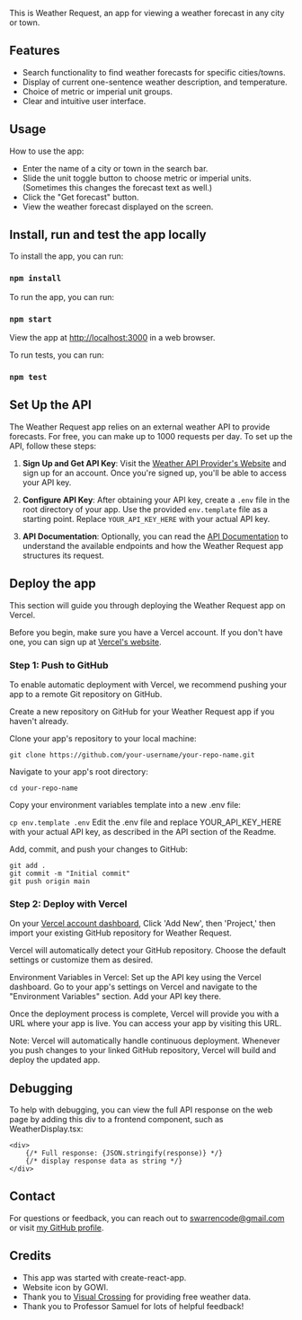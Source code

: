 This is Weather Request, an app for viewing a weather forecast in any city or town.

## Features

- Search functionality to find weather forecasts for specific cities/towns.
- Display of current one-sentence weather description, and temperature.
- Choice of metric or imperial unit groups.
- Clear and intuitive user interface.

## Usage

How to use the app:

- Enter the name of a city or town in the search bar.
- Slide the unit toggle button to choose metric or imperial units. (Sometimes this changes the forecast text as well.) 
- Click the "Get forecast" button.
- View the weather forecast displayed on the screen.

## Install, run and test the app locally

To install the app, you can run:

### `npm install`

To run the app, you can run:

### `npm start`

View the app at [http://localhost:3000](http://localhost:3000) in a web browser.

To run tests, you can run:

### `npm test`

## Set Up the API

The Weather Request app relies on an external weather API to provide forecasts. For free, you can make up to 1000 requests per day. To set up the API, follow these steps:

1. **Sign Up and Get API Key**: Visit the [Weather API Provider's Website](https://www.visualcrossing.com/sign-up) and sign up for an account. Once you're signed up, you'll be able to access your API key.

2. **Configure API Key**: After obtaining your API key, create a `.env` file in the root directory of your app. Use the provided `env.template` file as a starting point. Replace `YOUR_API_KEY_HERE` with your actual API key.

3. **API Documentation**: Optionally, you can read the [API Documentation](https://www.visualcrossing.com/resources/documentation/weather-api/timeline-weather-api/) to understand the available endpoints and how the Weather Request app structures its request.

## Deploy the app

This section will guide you through deploying the Weather Request app on Vercel.

Before you begin, make sure you have a Vercel account. If you don't have one, you can sign up at [Vercel's website](https://vercel.com/).

### Step 1: Push to GitHub

To enable automatic deployment with Vercel, we recommend pushing your app to a remote Git repository on GitHub.

Create a new repository on GitHub for your Weather Request app if you haven't already.

Clone your app's repository to your local machine:

`git clone https://github.com/your-username/your-repo-name.git`

Navigate to your app's root directory:

`cd your-repo-name`

Copy your environment variables template into a new .env file:

`cp env.template .env`
Edit the .env file and replace YOUR_API_KEY_HERE with your actual API key, as described in the API section of the Readme.

Add, commit, and push your changes to GitHub:

```
git add .
git commit -m "Initial commit"
git push origin main
```

### Step 2: Deploy with Vercel

On your [Vercel account dashboard](https://vercel.com/dashboard), Click 'Add New', then 'Project,' then import your existing GitHub repository for Weather Request.

Vercel will automatically detect your GitHub repository. Choose the default settings or customize them as desired. 

Environment Variables in Vercel:
Set up the API key using the Vercel dashboard. Go to your app's settings on Vercel and navigate to the "Environment Variables" section. Add your API key there.

Once the deployment process is complete, Vercel will provide you with a URL where your app is live. You can access your app by visiting this URL.

Note: Vercel will automatically handle continuous deployment. Whenever you push changes to your linked GitHub repository, Vercel will build and deploy the updated app.

## Debugging

To help with debugging, you can view the full API response on the web page by adding this div to a frontend component, such as WeatherDisplay.tsx:

```
<div>
    {/* Full response: {JSON.stringify(response)} */}
    {/* display response data as string */}
</div>
```

## Contact

For questions or feedback, you can reach out to [swarrencode@gmail.com](mailto:swarrencode@gmail.com) or visit [my GitHub profile](https://github.com/sarahcode2112).

## Credits

- This app was started with create-react-app.
- Website icon by GOWI.
- Thank you to [Visual Crossing](visualcrossing.com) for providing free weather data.
- Thank you to Professor Samuel for lots of helpful feedback!